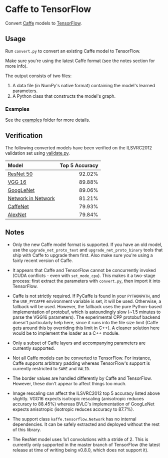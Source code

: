 # Caffe to TensorFlow

Convert [Caffe](https://github.com/BVLC/caffe/) models to [TensorFlow](https://github.com/tensorflow/tensorflow).

## Usage

Run `convert.py` to convert an existing Caffe model to TensorFlow.

Make sure you're using the latest Caffe format (see the notes section for more info).

The output consists of two files:

1. A data file (in NumPy's native format) containing the model's learned parameters.
2. A Python class that constructs the model's graph.

### Examples

See the [examples](examples/) folder for more details.

## Verification

The following converted models have been verified on the ILSVRC2012 validation set using
[validate.py](examples/imagenet/validate.py).

| Model                                                 | Top 5 Accuracy |
|:------------------------------------------------------|---------------:|
| [ResNet 50](http://arxiv.org/abs/1512.03385)          |         92.02% |
| [VGG 16](http://arxiv.org/abs/1409.1556)              |         89.88% |
| [GoogLeNet](http://arxiv.org/abs/1409.4842)           |         89.06% |
| [Network in Network](http://arxiv.org/abs/1312.4400)  |         81.21% |
| [CaffeNet](http://arxiv.org/abs/1408.5093)            |         79.93% |
| [AlexNet](http://goo.gl/3BilWd)                       |         79.84% |

## Notes

- Only the new Caffe model format is supported. If you have an old model, use the `upgrade_net_proto_text` and `upgrade_net_proto_binary` tools that ship with Caffe to upgrade them first. Also make sure you're using a fairly recent version of Caffe.

- It appears that Caffe and TensorFlow cannot be concurrently invoked (CUDA conflicts - even with `set_mode_cpu`). This makes it a two-stage process: first extract the parameters with `convert.py`, then import it into TensorFlow.

- Caffe is not strictly required. If PyCaffe is found in your `PYTHONPATH`, and the `USE_PYCAFFE` environment variable is set, it will be used. Otherwise, a fallback will be used. However, the fallback uses the pure Python-based implementation of protobuf, which is astoundingly slow (~1.5 minutes to parse the VGG16 parameters). The experimental CPP protobuf backend doesn't particularly help here, since it runs into the file size limit (Caffe gets around this by overriding this limit in C++). A cleaner solution here would be to implement the loader as a C++ module.

- Only a subset of Caffe layers and accompanying parameters are currently supported.

- Not all Caffe models can be converted to TensorFlow. For instance, Caffe supports arbitrary padding whereas TensorFlow's support is currently restricted to `SAME` and `VALID`.

- The border values are handled differently by Caffe and TensorFlow. However, these don't appear to affect things too much.

- Image rescaling can affect the ILSVRC2012 top 5 accuracy listed above slightly. VGG16 expects isotropic rescaling (anisotropic reduces accuracy to 88.45%) whereas BVLC's implementation of GoogLeNet expects anisotropic (isotropic reduces accuracy to 87.7%).

- The support class `kaffe.tensorflow.Network` has no internal dependencies. It can be safely extracted and deployed without the rest of this library.

- The ResNet model uses 1x1 convolutions with a stride of 2. This is currently only supported in the master branch of TensorFlow (the latest release at time of writing being v0.8.0, which does not support it).
